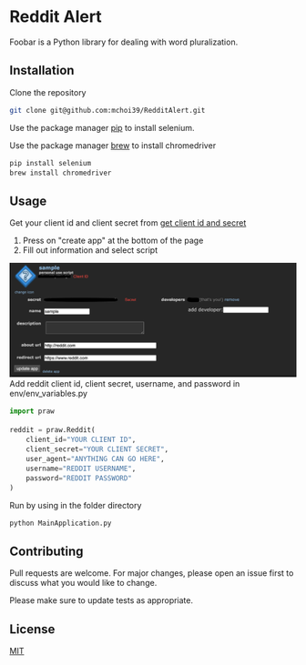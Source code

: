 # Reddit Alert

Foobar is a Python library for dealing with word pluralization.

## Installation

Clone the repository

```bash
git clone git@github.com:mchoi39/RedditAlert.git
```

Use the package manager [pip](https://pip.pypa.io/en/stable/) to install selenium.

Use the package manager [brew](https://brew.sh/) to install chromedriver
```bash
pip install selenium
brew install chromedriver
```

## Usage
Get your client id and client secret from [get client id and secret](https://www.reddit.com/prefs/apps)
1. Press on "create app" at the bottom of the page
2. Fill out information and select script
<img src="./redditinfo.png" raw=true>
Add reddit client id, client secret, username, and password in env/env_variables.py

```python
import praw

reddit = praw.Reddit(
    client_id="YOUR CLIENT ID",
    client_secret="YOUR CLIENT SECRET",
    user_agent="ANYTHING CAN GO HERE",
    username="REDDIT USERNAME",
    password="REDDIT PASSWORD"
)
```

Run by using in the folder directory

```bash
python MainApplication.py
```


## Contributing
Pull requests are welcome. For major changes, please open an issue first to discuss what you would like to change.

Please make sure to update tests as appropriate.

## License
[MIT](https://choosealicense.com/licenses/mit/)